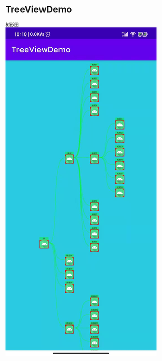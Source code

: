 # TreeViewDemo
 树形图
 ![示例图](https://github.com/to-explore-future/TreeViewDemo/blob/main/imgs/treeview.jpg)
    